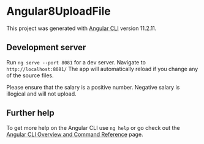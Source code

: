 # Angular8UploadFile

This project was generated with [Angular CLI](https://github.com/angular/angular-cli) version 11.2.11.

## Development server

Run `ng serve --port 8081` for a dev server. Navigate to `http://localhost:8081/` The app will automatically reload if you change any of the source files.

Please ensure that the salary is a positive number. Negative salary is illogical and will not upload.

## Further help
To get more help on the Angular CLI use `ng help` or go check out the [Angular CLI Overview and Command Reference](https://angular.io/cli) page.
